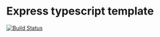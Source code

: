 # Express typescript template

[![Build Status](https://app.travis-ci.com/kamaal-/express-typescript-template.svg?token=WyJ4KwybdjjxfspKvHWr&branch=feature/test)](https://app.travis-ci.com/kamaal-/express-typescript-template)
